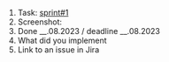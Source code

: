 1. Task: [sprint#1](https://github.com/rolling-scopes-school/tasks/blob/master/tasks/eCommerce-Application/Sprints/Sprint%231.md)
2. Screenshot:
   ![]()
3. Done __.08.2023 / deadline __.08.2023
4. What did you implement
5. Link to an issue in Jira
